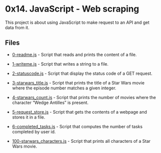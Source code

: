 # 0x14. JavaScript - Web scraping

This project is about using JavaScript to make request to an API and get data from it.

## Files

- [0-readme.js](0-readme.js) - Script that reads and prints the content of a file.

- [1-writeme.js](1-writeme.js) - Script that writes a string to a file.

- [2-statuscode.js](2-statuscode.js) - Script that display the status code of a GET request.

- [3-starwars_title.js](3-starwars_title.js) - Script that prints the title of a Star Wars movie where the episode number matches a given integer.

- [4-starwars_count.js](4-starwars_count.js) - Script that prints the number of movies where the character “Wedge Antilles” is present.

- [5-request_store.js](5-request_store.js) - Script that gets the contents of a webpage and stores it in a file.

- [6-completed_tasks.js](6-completed_tasks.js) - Script that computes the number of tasks completed by user id.

- [100-starwars_characters.js](100-starwars_characters.js) - Script that prints all characters of a Star Wars movie.